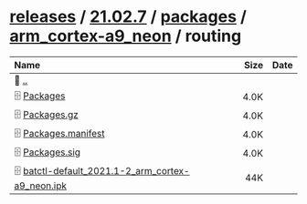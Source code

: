 ---
---

# [releases](/releases/) / [21.02.7](/releases/21.02.7/) / [packages](/releases/21.02.7/packages/) / [arm_cortex-a9_neon](/releases/21.02.7/packages/arm_cortex-a9_neon/) / routing


| Name | Size | Date |
|:---|---:|---|
| 📁 [..](../) | | |
| 🗄️ [Packages](./Packages) | 4.0K | |
| 🗄️ [Packages.gz](./Packages.gz) | 4.0K | |
| 🗄️ [Packages.manifest](./Packages.manifest) | 4.0K | |
| 🗄️ [Packages.sig](./Packages.sig) | 4.0K | |
| 🗄️ [batctl-default_2021.1-2_arm_cortex-a9_neon.ipk](./batctl-default_2021.1-2_arm_cortex-a9_neon.ipk) | 44K | |

